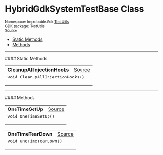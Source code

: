 
# HybridGdkSystemTestBase Class
<sup>
Namespace: Improbable.Gdk.<a href="{{urlRoot}}/api/test-utils-index">TestUtils</a><br/>
GDK package: TestUtils<br/>
<a href="https://www.github.com/spatialos/gdk-for-unity/blob/b136dc2b/workers/unity/Packages/com.improbable.gdk.testutils/HybridGdkSystemTestBase.cs/#L9">Source</a>
<style>
a code {
                    padding: 0em 0.25em!important;
}
code {
                    background-color: #ffffff!important;
}
</style>
</sup>
<nav id="pageToc" class="page-toc"><ul><li><a href="#static-methods">Static Methods</a>
<li><a href="#methods">Methods</a>
</ul></nav>











</p>
<hr style="width:100%; border-top-color:#d8d8d8" />
#### Static Methods


</p>




<table width="100%">
    <tr>
        <td style="border-right:none"><b>CleanupAllInjectionHooks</b></td>
        <td style="border-left:none; text-align:right"><a href="https://www.github.com/spatialos/gdk-for-unity/blob/b136dc2b/workers/unity/Packages/com.improbable.gdk.testutils/HybridGdkSystemTestBase.cs/#L47">Source</a></td>
    </tr>
    <tr>
        <td colspan="2">
<code>void CleanupAllInjectionHooks()</code></p>






</td>
    </tr>
</table>





</p>
<hr style="width:100%; border-top-color:#d8d8d8" />
#### Methods


</p>




<table width="100%">
    <tr>
        <td style="border-right:none"><b>OneTimeSetUp</b></td>
        <td style="border-left:none; text-align:right"><a href="https://www.github.com/spatialos/gdk-for-unity/blob/b136dc2b/workers/unity/Packages/com.improbable.gdk.testutils/HybridGdkSystemTestBase.cs/#L25">Source</a></td>
    </tr>
    <tr>
        <td colspan="2">
<code>void OneTimeSetUp()</code></p>






</td>
    </tr>
</table>


<table width="100%">
    <tr>
        <td style="border-right:none"><b>OneTimeTearDown</b></td>
        <td style="border-left:none; text-align:right"><a href="https://www.github.com/spatialos/gdk-for-unity/blob/b136dc2b/workers/unity/Packages/com.improbable.gdk.testutils/HybridGdkSystemTestBase.cs/#L40">Source</a></td>
    </tr>
    <tr>
        <td colspan="2">
<code>void OneTimeTearDown()</code></p>






</td>
    </tr>
</table>





